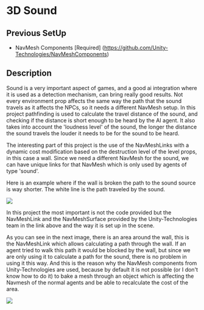 # 3D Sound

## Previous SetUp

- NavMesh Components [Required] (https://github.com/Unity-Technologies/NavMeshComponents)

## Description

Sound is a very important aspect of games, and a good ai integration where it is used as a detection mechanism, can bring really good results. Not every environment prop affects the same way the path that the sound travels as it affects the NPCs, so it needs a different NavMesh setup. In this project pathfinding is used to calculate the travel distance of the sound, and checking if the distance is short enough to be heard by the AI agent. It also takes into account the 'loudness level' of the sound, the longer the distance the sound travels the louder it needs to be for the sound to be heard.

The interesting part of this project is the use of the NavMeshLinks with a dynamic cost modification based on the destruction level of the level props, in this case a wall. Since we need a different NavMesh for the sound, we can have unique links for that NavMesh which is only used by agents of type 'sound'.

Here is an example where if the wall is broken the path to the sound source is way shorter. The white line is the path traveled by the sound.

![](https://i.imgur.com/XzjdI1P.gif)

In this project the most important is not the code provided but the NavMeshLink and the NavMeshSurface provided by the Unity-Technologies team in the link above and the way it is set up in the scene.

As you can see in the next image, there is an area around the wall, this is the NavMeshLink which allows calculating a path through the wall. If an agent tried to walk this path it would be blocked by the wall, but since we are only using it to calculate a path for the sound, there is no problem in using it this way. And this is the reason why the NavMesh components from Unity-Technologies are used, because by default it is not possible (or I don't know how to do it) to bake a mesh through an object which is affecting the Navmesh of the normal agents and be able to recalculate the cost of the area.

![](https://i.imgur.com/2BQ2C6y.png)
